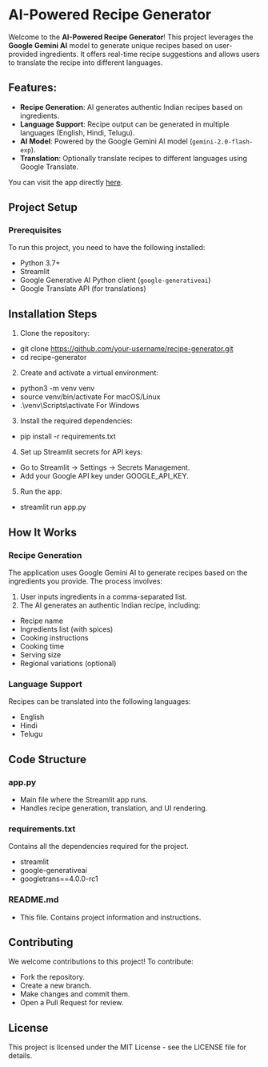 # AI-Powered Recipe Generator
Welcome to the **AI-Powered Recipe Generator**! This project leverages the **Google Gemini AI** model to generate unique recipes based on user-provided ingredients. It offers real-time recipe suggestions and allows users to translate the recipe into different languages.

## Features:
- **Recipe Generation**: AI generates authentic Indian recipes based on ingredients.
- **Language Support**: Recipe output can be generated in multiple languages (English, Hindi, Telugu).
- **AI Model**: Powered by the Google Gemini AI model (`gemini-2.0-flash-exp`).
- **Translation**: Optionally translate recipes to different languages using Google Translate.

You can visit the app directly [here](https://himanshu-recipe-generator.streamlit.app/).

## Project Setup

### Prerequisites
To run this project, you need to have the following installed:
- Python 3.7+
- Streamlit
- Google Generative AI Python client (`google-generativeai`)
- Google Translate API (for translations)
   
## Installation Steps
1. Clone the repository:
   
- git clone https://github.com/your-username/recipe-generator.git
- cd recipe-generator

2. Create and activate a virtual environment:

- python3 -m venv venv
- source venv/bin/activate  For macOS/Linux
- .\venv\Scripts\activate   For Windows

3. Install the required dependencies:

- pip install -r requirements.txt

4. Set up Streamlit secrets for API keys:

- Go to Streamlit → Settings → Secrets Management.
- Add your Google API key under GOOGLE_API_KEY.

5. Run the app:
   
- streamlit run app.py

## How It Works
### Recipe Generation

The application uses Google Gemini AI to generate recipes based on the ingredients you provide. The process involves:

1. User inputs ingredients in a comma-separated list.
2. The AI generates an authentic Indian recipe, including:
- Recipe name
- Ingredients list (with spices)
- Cooking instructions
- Cooking time
- Serving size
- Regional variations (optional)
  
### Language Support
Recipes can be translated into the following languages:
- English
- Hindi
- Telugu

## Code Structure
### app.py
- Main file where the Streamlit app runs.
- Handles recipe generation, translation, and UI rendering.
### requirements.txt
Contains all the dependencies required for the project.
- streamlit
- google-generativeai
- googletrans==4.0.0-rc1
### README.md
- This file. Contains project information and instructions.

## Contributing
We welcome contributions to this project! To contribute:

- Fork the repository.
- Create a new branch.
- Make changes and commit them.
- Open a Pull Request for review.
  
## License
This project is licensed under the MIT License - see the LICENSE file for details.


